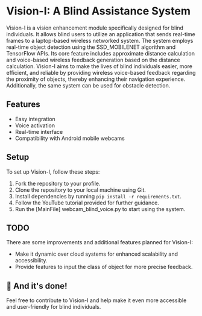 # Vision-I: A Blind Assistance System

Vision-I is a vision enhancement module specifically designed for blind individuals. It allows blind users to utilize an application that sends real-time frames to a laptop-based wireless networked system. The system employs real-time object detection using the SSD_MOBILENET algorithm and TensorFlow APIs. Its core feature includes approximate distance calculation and voice-based wireless feedback generation based on the distance calculation. Vision-I aims to make the lives of blind individuals easier, more efficient, and reliable by providing wireless voice-based feedback regarding the proximity of objects, thereby enhancing their navigation experience. Additionally, the same system can be used for obstacle detection.

## Features
* Easy integration
* Voice activation
* Real-time interface
* Compatibility with Android mobile webcams

## Setup
To set up Vision-I, follow these steps:
1. Fork the repository to your profile.
2. Clone the repository to your local machine using Git.
3. Install dependencies by running `pip install -r requirements.txt`.
4. Follow the YouTube tutorial provided for further guidance.
5. Run the [MainFile] webcam_blind_voice.py to start using the system.

## TODO
There are some improvements and additional features planned for Vision-I:
* Make it dynamic over cloud systems for enhanced scalability and accessibility.
* Provide features to input the class of object for more precise feedback.

## :clap: And it's done!

Feel free to contribute to Vision-I and help make it even more accessible and user-friendly for blind individuals.

